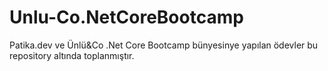 # Unlu-Co.NetCoreBootcamp

Patika.dev ve Ünlü&Co .Net Core Bootcamp bünyesinye yapılan ödevler bu repository altında toplanmıştır.

